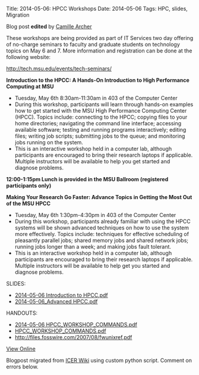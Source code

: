 Title: 2014-05-06: HPCC Workshops
Date: 2014-05-06
Tags: HPC, slides, Migration

Blog post **edited** by [Camille Archer](https://wiki.hpcc.msu.edu/display/~archerc5@msu.edu)

These workshops are being provided as part of IT Services two day offering of
no-charge seminars to faculty and graduate students on technology topics on
May 6 and 7. More information and registration can be done at the following
website:

<http://tech.msu.edu/events/tech-seminars/>

 **Introduction to the HPCC: A Hands-On Introduction to High Performance
Computing at MSU**

  * Tuesday, May 6th 8:30am-11:30am in 403 of the Computer Center
  * During this workshop, participants will learn through hands-on examples how to get started with the MSU High Performance Computing Center (HPCC). Topics include: connecting to the HPCC; copying files to your home directories; navigating the command line interface; accessing available software; testing and running programs interactively; editing files; writing job scripts; submitting jobs to the queue; and monitoring jobs running on the system.
  * This is an interactive workshop held in a computer lab, although participants are encouraged to bring their research laptops if applicable. Multiple instructors will be available to help you get started and diagnose problems.

 **12:00-1:15pm Lunch is provided in the MSU Ballroom (registered participants
only)**

 **Making Your Research Go Faster: Advance Topics in Getting the Most Out of
the MSU HPCC**

  * Tuesday, May 6th 1:30pm-4:30pm in 403 of the Computer Center
  * During this workshop, participants already familiar with using the HPCC systems will be shown advanced techniques on how to use the system more effectively. Topics include: techniques for effective scheduling of pleasantly parallel jobs; shared memory jobs and shared network jobs; running jobs longer than a week; and making jobs fault tolerant.
  * This is an interactive workshop held in a computer lab, although participants are encouraged to bring their research laptops if applicable. Multiple instructors will be available to help get you started and diagnose problems.

SLIDES:

  * [2014-05-06 Introduction to HPCC.pdf](https://wiki.hpcc.msu.edu/download/attachments/5411596/2014-05-06%20Introduction%20to%20HPCC.pdf?version=2&modificationDate=1399379083000&api=v2)
  * [2014-05-06_Advanced HPCC.pdf](https://wiki.hpcc.msu.edu/download/attachments/5411596/2014-05-06_Advanced%20HPCC.pdf?version=1&modificationDate=1399319879000&api=v2)  


HANDOUTS:

  * [2014-05-06 HPCC_WORKSHOP_COMMANDS.pdf](https://wiki.hpcc.msu.edu/download/attachments/5411596/2014-05-06%20HPCC_WORKSHOP_COMMANDS.pdf?version=1&modificationDate=1399319960000&api=v2)
  * [HPCC_WORKSHOP_COMMANDS.pdf](https://wiki.hpcc.msu.edu/download/attachments/5411588/HPCC_WORKSHOP_COMMANDS.pdf?version=1&modificationDate=1387215144000&api=v2)
  * <http://files.fosswire.com/2007/08/fwunixref.pdf>  


[View
Online](https://wiki.hpcc.msu.edu/display/~colbrydi@msu.edu/2014/05/05/2014-05-06%3A+HPCC+Workshops)

Blogpost migrated from [ICER Wiki](https://wiki.hpcc.msu.edu/display/~colbrydi@msu.edu/2014/05/05/2014-05-06%3A+HPCC+Workshops) using custom python script. Comment on errors below.
